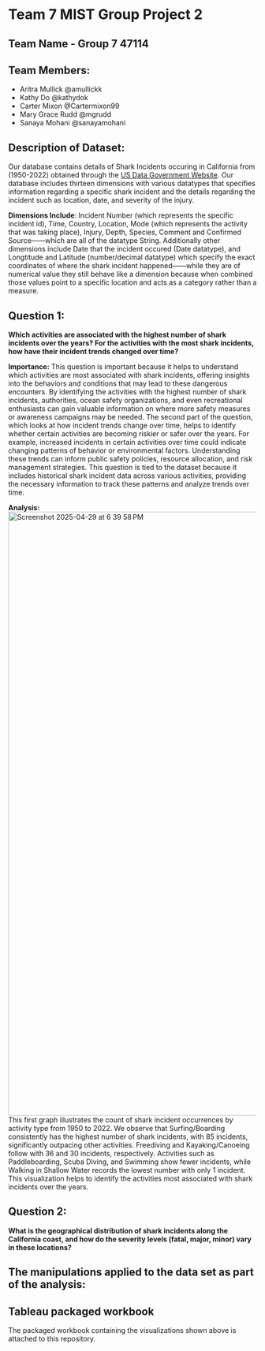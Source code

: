 # Team 7 MIST Group Project 2
## Team Name - Group 7 47114
## Team Members: 
- Aritra Mullick @amullickk
- Kathy Do @kathydok
- Carter Mixon @Cartermixon99
- Mary Grace Rudd @mgrudd 
- Sanaya Mohani @sanayamohani

## Description of Dataset:
Our database contains details of Shark Incidents occuring in California from (1950-2022) obtained through the [US Data Government Website](https://catalog.data.gov/dataset). Our database includes thirteen dimensions with various datatypes that specifies information regarding a specific shark incident and the details regarding the incident such as location, date, and severity of the injury. 

**Dimensions Include**: Incident Number (which represents the specific incident id), Time, Country, Location, Mode (which represents the activity that was taking place), Injury, Depth, Species, Comment and Confirmed Source——which are all of the datatype String. Additionally other dimensions include Date that the incident occured (Date datatype), and Longtitude and Latitude (number/decimal datatype) which specify the exact coordinates of where the shark incident happened——while they are of numerical value they still behave like a dimension because when combined those values point to a specific location and acts as a category rather than a measure. 




## Question 1:
**Which activities are associated with the highest number of shark incidents over the years? For the activities with the most shark incidents, how have their incident trends changed over time?**

**Importance:**
This question is important because it helps to understand which activities are most associated with shark incidents, offering insights into the behaviors and conditions that may lead to these dangerous encounters. By identifying the activities with the highest number of shark incidents, authorities, ocean safety organizations, and even recreational enthusiasts can gain valuable information on where more safety measures or awareness campaigns may be needed. The second part of the question, which looks at how incident trends change over time, helps to identify whether certain activities are becoming riskier or safer over the years. For example, increased incidents in certain activities over time could indicate changing patterns of behavior or environmental factors. Understanding these trends can inform public safety policies, resource allocation, and risk management strategies. This question is tied to the dataset because it includes historical shark incident data across various activities, providing the necessary information to track these patterns and analyze trends over time.

**Analysis:**
<img width="1225" alt="Screenshot 2025-04-29 at 6 39 58 PM" src="https://github.com/user-attachments/assets/9ffb6bf1-0f51-4d02-9ffd-1636983d7a49" />
This first graph illustrates the count of shark incident occurrences by activity type from 1950 to 2022. We observe that Surfing/Boarding consistently has the highest number of shark incidents, with 85 incidents, significantly outpacing other activities. Freediving and Kayaking/Canoeing follow with 36 and 30 incidents, respectively. Activities such as Paddleboarding, Scuba Diving, and Swimming show fewer incidents, while Walking in Shallow Water records the lowest number with only 1 incident. This visualization helps to identify the activities most associated with shark incidents over the years.



## Question 2:
**What is the geographical distribution of shark incidents along the California coast, and how do the severity levels (fatal, major, minor) vary in these locations?**

## The manipulations applied to the data set as part of the analysis:

## Tableau packaged workbook
The packaged workbook containing the visualizations shown above is attached to this repository.
